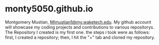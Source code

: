 # monty5050.github.io

Montgomery Mustian, 
Mlmustian1@my.waketech.edu.
My github account will showcase my coding projects and contributions to various repositorys.
The Repository I created is my first one.
the steps i took were as follows: first, I created a repository; then, I hit the "+" tab and cloned my repository.
